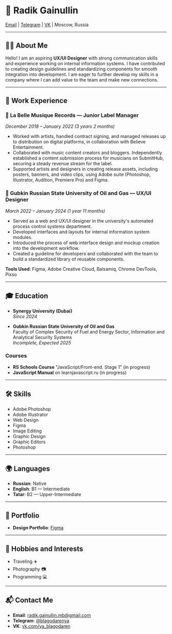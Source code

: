 # 🎨 Radik Gainullin

[Email](mailto:radik.gainullin.mb@gmail.com) | [Telegram](https://t.me/blagodarenya) | [VK](https://vk.com/ya_blagodaren) | Moscow, Russia

---

## 👨‍💻 About Me

Hello! I am an aspiring **UX/UI Designer** with strong communication skills and experience working on internal information systems. I have contributed to creating design guidelines and standardizing components for smooth integration into development. I am eager to further develop my skills in a company where I can add value to the team and make new connections.

---

## 💼 Work Experience

### 🏢 **La Belle Musique Records** — Junior Label Manager
_December 2018 – January 2022 (3 years 2 months)_

- Worked with artists, handled contract signing, and managed releases up to distribution on digital platforms, in collaboration with Believe Entertainment.
- Collaborated with music content creators and bloggers. Independently established a content submission process for musicians on SubmitHub, securing a steady revenue stream for the label.
- Supported artists and designers in creating release assets, including posters, banners, and video clips, using Adobe suite (Photoshop, Illustrator, Audition, Premiere Pro) and Figma.

### 🏢 **Gubkin Russian State University of Oil and Gas** — UX/UI Designer
_March 2022 – January 2024 (1 year 11 months)_

- Served as a web and UX/UI designer in the university's automated process control systems department.
- Developed interfaces and layouts for internal information system modules.
- Introduced the process of web interface design and mockup creation into the development workflow.
- Created a guideline for developers and collaborated with the team to build a standardized library of reusable components.

**Tools Used**: Figma, Adobe Creative Cloud, Balsamiq, Chrome DevTools, Pixso

---

## 🎓 Education

- **Synergy University (Dubai)**  
  _Since 2024_

- **Gubkin Russian State University of Oil and Gas**  
  Faculty of Complex Security of Fuel and Energy Sector, Information and Analytical Security Systems  
  _Incomplete, Expected 2025_

### Courses
- **RS Schools Course** "JavaScript/Front-end. Stage 1" (in progress)
- **JavaScript Manual** on learnjavascript.ru (in progress)

---

## 🛠 Skills

- Adobe Photoshop
- Adobe Illustrator
- Web Design
- Figma
- Image Editing
- Graphic Design
- Graphic Editors
- Photoshop

---

## 🌍 Languages

- **Russian**: Native
- **English**: B1 — Intermediate
- **Tatar**: B2 — Upper-Intermediate

---

## 📂 Portfolio

- **Design Portfolio**: [Figma](https://www.figma.com/design/4fzBgL1wbOOuhbeVwuT82o)

---

## 🎸 Hobbies and Interests

- Traveling ✈️
- Photography 📷
- Programming 💻

---

## 📬 Contact Me

- **Email**: [radik.gainullin.mb@gmail.com](mailto:radik.gainullin.mb@gmail.com)
- **Telegram**: [@blagodarenya](https://t.me/blagodarenya)
- **VK**: [vk.com/ya_blagodaren](https://vk.com/ya_blagodaren)